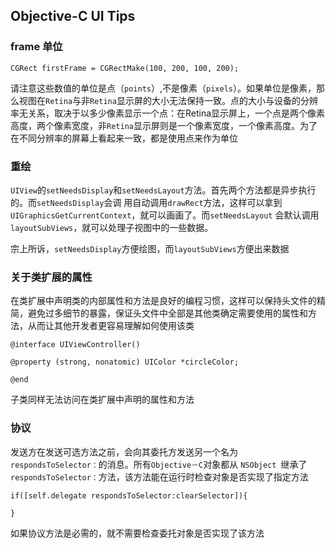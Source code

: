 ## Objective-C UI Tips


### frame 单位

	CGRect firstFrame = CGRectMake(100, 200, 100, 200);
	
请注意这些数值的单位是点（`points`）,不是像素（`pixels`）。如果单位是像素，那么视图在`Retina`与非`Retina`显示屏的大小无法保持一致。点的大小与设备的分辨率无关系，取决于以多少像素显示一个点：在Retina显示屏上，一个点是两个像素高度，两个像素宽度，非`Retina`显示屏则是一个像素宽度，一个像素高度。为了在不同分辨率的屏幕上看起来一致，都是使用点来作为单位

### 重绘

`UIView`的`setNeedsDisplay`和`setNeedsLayout`方法。首先两个方法都是异步执行的。而`setNeedsDisplay`会调 用自动调用`drawRect`方法，这样可以拿到`UIGraphicsGetCurrentContext`，就可以画画了。而`setNeedsLayout` 会默认调用`layoutSubViews`，就可以处理子视图中的一些数据。

宗上所诉，`setNeedsDisplay`方便绘图，而`layoutSubViews`方便出来数据

### 关于类扩展的属性

在类扩展中声明类的内部属性和方法是良好的编程习惯，这样可以保持头文件的精简，避免过多细节的暴露，保证头文件中全部是其他类确定需要使用的属性和方法，从而让其他开发者更容易理解如何使用该类

	@interface UIViewController()
	
	@property (strong, nonatomic) UIColor *circleColor;
	
	@end

子类同样无法访问在类扩展中声明的属性和方法

### 协议

发送方在发送可选方法之前，会向其委托方发送另一个名为 `respondsToSelector：`的消息。所有` Objective－C `对象都从 `NSObject `继承了 `respondsToSelector：`方法，该方法能在运行时检查对象是否实现了指定方法

	if([self.delegate respondsToSelector:clearSelector]){
	
	}

如果协议方法是必需的，就不需要检查委托对象是否实现了该方法